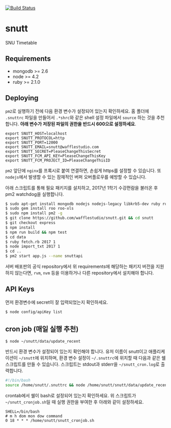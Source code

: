 [![Build Status](https://travis-ci.org/wafflestudio/snutt.svg?branch=master)](https://travis-ci.org/wafflestudio/snutt)

# snutt
SNU Timetable

## Requirements
* mongodb >= 2.6
* node >= 4.2
* ruby >= 2.1.0

## Deploying

`pm2`로 실행하기 전에 다음 환경 변수가 설정되어 있는지 확인하세요. 홈 폴더에 `.snuttrc` 파일을 만들어서 `.*shrc`와 같은 shell 설정 파일에서 `source` 하는 것을 추천합니다. **아래 변수가 저장된 파일의 권한을 반드시 600으로 설정하세요**.
```
export SNUTT_HOST=localhost
export SNUTT_PROTOCOL=http
export SNUTT_PORT=12000
export SNUTT_EMAIL=snutt@wafflestudio.com
export SNUTT_SECRET=PleaseChangeThisSecret
export SNUTT_FCM_API_KEY=PleaseChangeThisKey
export SNUTT_FCM_PROJECT_ID=PleaseChangeThisID
```

`pm2` 앞단에 `nginx`를 프록시로 붙여 연결하면, 손쉽게 https를 설정할 수 있습니다. 또 `nodejs`에서 발생할 수 있는 잠재적인 버퍼 오버플로우를 예방할 수 있습니다.

아래 스크립트를 통해 필요 패키지를 설치하고, 2017년 1학기 수강편람을 불러온 후 pm2 watchdog을 실행합니다.
```sh
$ sudo apt-get install mongodb nodejs nodejs-legacy libkrb5-dev ruby ruby-dev gem zip
$ sudo gem install roo roo-xls
$ sudo npm install pm2 -g
$ git clone https://github.com/wafflestudio/snutt.git && cd snutt
$ git checkout express
$ npm install
$ npm run build && npm test
$ cd data
$ ruby fetch.rb 2017 1
$ node import_txt 2017 1
$ cd ..
$ pm2 start app.js --name snuttapi
```

서버 배포판의 공식 repository에서 위 requirements에 해당하는 패키지 버전을 지원하지 않는다면, `rvm`, `nvm` 등을 이용하거나 다른 repository에서 설치해야 합니다. 

## API Keys
먼저 환경변수에 secret이 잘 입력되었는지 확인하세요.
```sh
$ node config/apiKey list
```

## cron job (매일 실행 추천)
```sh
$ node ~/snutt/data/update_recent
```

반드시 환경 변수가 설정되어 있는지 확인해야 합니다. 유저 이름이 snutt이고 애플리케이션이 `~/snutt`에 위치하며, 환경 변수 설정이 `~/.snuttrc`에 위치할 때 다음과 같은 쉘 스크립트를 만들 수 있습니다. 스크립트는 stdout과 stderr을 `~/snutt_cron.log`로 출력합니다.

```bash
#!/bin/bash
source /home/snutt/.snuttrc && node /home/snutt/snutt/data/update_recent >> /home/snutt/snutt_cron.log 2>&1
```

crontab에서 쉘이 bash로 설정되어 있는지 확인하세요. 위 스크립트가 `~/snutt_cronjob.sh`일 때 실행 권한을 부여한 후  아래와 같이 설정하세요.

```
SHELL=/bin/bash
# m h dom mon dow command
0 18 * * * /home/snutt/snutt_cronjob.sh
```
